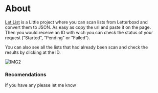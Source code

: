 # About

[Let List](https://list.rooyca.xyz) is a Little project where you can scan lists from Letterboxd and convert them to JSON. As easy as copy the url and paste it on the page. Then you would receive an ID with wich you can check the status of your request ("Started", "Pending" or "Failed").

You can also see all the lists that had already been scan and check the results by clicking at the ID.

![IMG2](https://res.cloudinary.com/rooyca/image/upload/q_auto:low/v1657298593/list_ngzyo9.webp)

### Recomendations

If you have any please let me know
